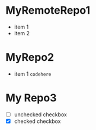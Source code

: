 # MyRemoteRepo1
- item 1
- item 2
# MyRepo2
- item 1 `codehere`
# My Repo3
- [ ] unchecked checkbox
- [x] checked checkbox
